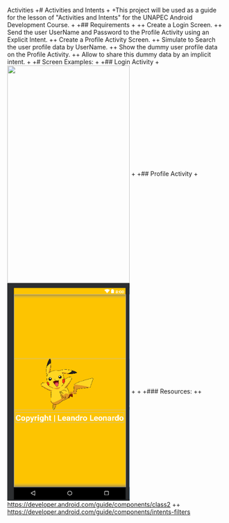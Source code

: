 Activities
+# Activities and Intents 
+
+This project will be used as a guide for the lesson of "Activities and Intents" for the UNAPEC Android Development Course.
+
+## Requirements
+
++ Create a Login Screen.
++ Send the user UserName and Password to the Profile Activity using an Explicit Intent.
++ Create a Profile Activity Screen.
++ Simulate to Search the user profile data by UserName.
++ Show the dummy user profile data on the Profile Activity.
++ Allow to share this dummy data by an implicit intent.
+
+# Screen Examples:
+
+## Login Activity
+<img src="https://raw.githubusercontent.com/wilsonrc/Activities/master/ScreentShots/LoginScreenShot.PNG" align="center" height="500px" width="282px"/>
+
+## Profile Activity
+<img src="https://raw.githubusercontent.com/DomRp/Class2/master/ScreentShots/1.png" align="center" height="500px" width="282px"/>
+
+
+### Resources:
++ https://developer.android.com/guide/components/class2
++ https://developer.android.com/guide/components/intents-filters
